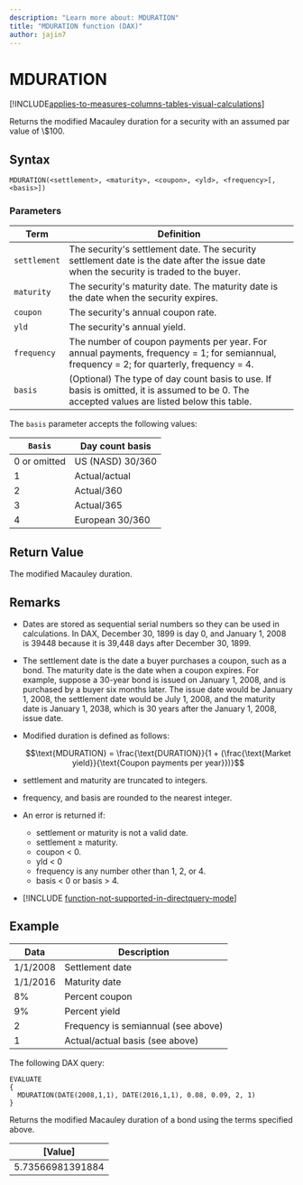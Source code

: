 ```yaml
---
description: "Learn more about: MDURATION"
title: "MDURATION function (DAX)"
author: jajin7
---
```


# MDURATION

[!INCLUDE[applies-to-measures-columns-tables-visual-calculations](includes/applies-to-measures-columns-tables-visual-calculations.md)]

Returns the modified Macauley duration for a security with an assumed par value of \\$100.

## Syntax

```dax
MDURATION(<settlement>, <maturity>, <coupon>, <yld>, <frequency>[, <basis>])
```

### Parameters

|Term|Definition|
|--------|--------------|
|`settlement`|The security's settlement date. The security settlement date is the date after the issue date when the security is traded to the buyer.|
|`maturity`|The security's maturity date. The maturity date is the date when the security expires.|
|`coupon`|The security's annual coupon rate.|
|`yld`|The security's annual yield.|
|`frequency`|The number of coupon payments per year. For annual payments, frequency = 1; for semiannual, frequency = 2; for quarterly, frequency = 4.|
|`basis`|(Optional) The type of day count basis to use. If basis is omitted, it is assumed to be 0. The accepted values are listed below this table.|

The `basis` parameter accepts the following values:

| `Basis`    | **Day count basis** |
| ------------ | ------------------- |
| 0 or omitted | US (NASD) 30/360    |
| 1            | Actual/actual       |
| 2            | Actual/360          |
| 3            | Actual/365          |
| 4            | European 30/360     |

## Return Value

The modified Macauley duration.

## Remarks

- Dates are stored as sequential serial numbers so they can be used in calculations. In DAX, December 30, 1899 is day 0, and January 1, 2008 is 39448 because it is 39,448 days after December 30, 1899.

- The settlement date is the date a buyer purchases a coupon, such as a bond. The maturity date is the date when a coupon expires. For example, suppose a 30-year bond is issued on January 1, 2008, and is purchased by a buyer six months later. The issue date would be January 1, 2008, the settlement date would be July 1, 2008, and the maturity date is January 1, 2038, which is 30 years after the January 1, 2008, issue date.

- Modified duration is defined as follows:

    $$\text{MDURATION} = \frac{\text{DURATION}}{1 + (\frac{\text{Market yield}}{\text{Coupon payments per year}})}$$

- settlement and maturity are truncated to integers.

- frequency, and basis are rounded to the nearest integer.

- An error is returned if:
  - settlement or maturity is not a valid date.
  - settlement ≥ maturity.
  - coupon < 0.
  - yld < 0
  - frequency is any number other than 1, 2, or 4.
  - basis < 0 or basis > 4.

- [!INCLUDE [function-not-supported-in-directquery-mode](includes/function-not-supported-in-directquery-mode.md)]

## Example

| **Data** | **Description**                     |
| -------- | ----------------------------------- |
| 1/1/2008 | Settlement date                     |
| 1/1/2016 | Maturity date                       |
| 8%       | Percent coupon                      |
| 9%       | Percent yield                       |
| 2        | Frequency is semiannual (see above) |
| 1        | Actual/actual basis (see above)     |

The following DAX query:

```dax
EVALUATE
{
  MDURATION(DATE(2008,1,1), DATE(2016,1,1), 0.08, 0.09, 2, 1)
}
```

Returns the modified Macauley duration of a bond using the terms specified above.

| **[Value]**    |
| ---------------- |
| 5.73566981391884 |
